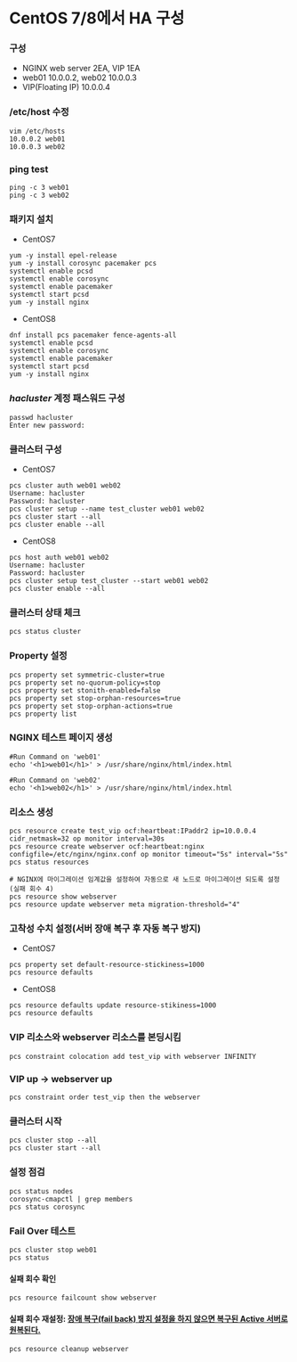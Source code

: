 # CentOS 7/8에서 HA 구성

### 구성
- NGINX web server 2EA, VIP 1EA
- web01 10.0.0.2, web02 10.0.0.3
- VIP(Floating IP) 10.0.0.4

### /etc/host 수정
```
vim /etc/hosts
10.0.0.2 web01
10.0.0.3 web02
```

### ping test
```
ping -c 3 web01
ping -c 3 web02
```

### 패키지 설치
- CentOS7
```
yum -y install epel-release
yum -y install corosync pacemaker pcs
systemctl enable pcsd
systemctl enable corosync
systemctl enable pacemaker
systemctl start pcsd
yum -y install nginx
```
- CentOS8
```
dnf install pcs pacemaker fence-agents-all
systemctl enable pcsd
systemctl enable corosync
systemctl enable pacemaker
systemctl start pcsd
yum -y install nginx
```

### ***hacluster*** 계정 패스워드 구성
```
passwd hacluster
Enter new password:
```

### 클러스터 구성
- CentOS7
```
pcs cluster auth web01 web02
Username: hacluster
Password: hacluster
pcs cluster setup --name test_cluster web01 web02
pcs cluster start --all
pcs cluster enable --all
```
- CentOS8
```
pcs host auth web01 web02
Username: hacluster
Password: hacluster
pcs cluster setup test_cluster --start web01 web02
pcs cluster enable --all
```

### 클러스터 상태 체크
```
pcs status cluster
```

### Property 설정
```
pcs property set symmetric-cluster=true
pcs property set no-quorum-policy=stop
pcs property set stonith-enabled=false
pcs property set stop-orphan-resources=true
pcs property set stop-orphan-actions=true
pcs property list
```

### NGINX 테스트 페이지 생성
```
#Run Command on 'web01'
echo '<h1>web01</h1>' > /usr/share/nginx/html/index.html

#Run Command on 'web02'
echo '<h1>web02</h1>' > /usr/share/nginx/html/index.html
```

### 리소스 생성
```
pcs resource create test_vip ocf:heartbeat:IPaddr2 ip=10.0.0.4 cidr_netmask=32 op monitor interval=30s
pcs resource create webserver ocf:heartbeat:nginx configfile=/etc/nginx/nginx.conf op monitor timeout="5s" interval="5s"
pcs status resources

# NGINX에 마이그레이션 임계값을 설정하여 자동으로 새 노드로 마이그레이션 되도록 설정(실패 회수 4)
pcs resource show webserver
pcs resource update webserver meta migration-threshold="4"
```

### 고착성 수치 설정(서버 장애 복구 후 자동 복구 방지)
- CentOS7
```
pcs property set default-resource-stickiness=1000
pcs resource defaults
```
- CentOS8
```
pcs resource defaults update resource-stikiness=1000
pcs resource defaults
```

### VIP 리소스와 webserver 리소스를 본딩시킴
```
pcs constraint colocation add test_vip with webserver INFINITY
```

### VIP up -> webserver up
```
pcs constraint order test_vip then the webserver
```

### 클러스터 시작
```
pcs cluster stop --all
pcs cluster start --all
```

### 설정 점검
```
pcs status nodes
corosync-cmapctl | grep members
pcs status corosync
```

### Fail Over 테스트
```
pcs cluster stop web01
pcs status
```

#### 실패 회수 확인
```
pcs resource failcount show webserver
```
#### 실패 회수 재설정: [장애 복구(fail back) 방지 설정을 하지 않으면 복구된 Active 서버로 원복된다.](https://github.com/sohwaje/manual/blob/main/configure_HA.md#%EA%B3%A0%EC%B0%A9%EC%84%B1-%EC%88%98%EC%B9%98-%EC%84%A4%EC%A0%95%EC%84%9C%EB%B2%84-%EC%9E%A5%EC%95%A0-%EB%B3%B5%EA%B5%AC-%ED%9B%84-%EC%9E%90%EB%8F%99-%EB%B3%B5%EA%B5%AC-%EB%B0%A9%EC%A7%80)
```
pcs resource cleanup webserver
```
